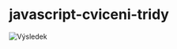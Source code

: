 # javascript-cviceni-tridy

![Výsledek](https://kodim.cz/cms/assets/vyvoj-webu/js1/lekce/dom-innerhtml/cv-tridy-innerhtml/nekupto-tridy/screen-nekupto.png)